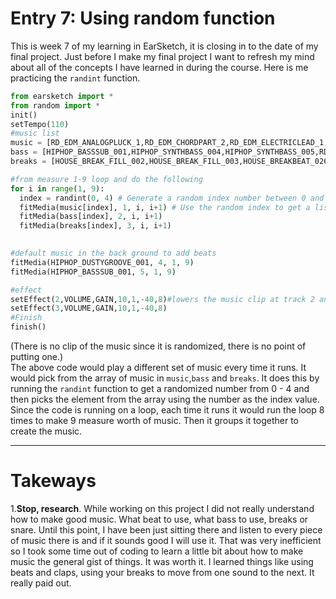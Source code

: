 # Entry 7: Using random function

This is week 7 of my learning in EarSketch, it is closing in to the date of my final project. Just before I make my final project I want to refresh my mind about all of the concepts I have learned in during the course. Here is me practicing the ``randint`` function.

```python
from earsketch import *
from random import *
init()
setTempo(110)
#music list 
music = [RD_EDM_ANALOGPLUCK_1,RD_EDM_CHORDPART_2,RD_EDM_ELECTRICLEAD_1,YG_EDM_SNARE_BUILDUP_1,RD_EDM_ANALOGLEAD_3]
bass = [HIPHOP_BASSSUB_001,HIPHOP_SYNTHBASS_004,HIPHOP_SYNTHBASS_005,RD_EDM_WARMBASSLINE_1,HIPHOP_DUSTYBASSLINE_001]
breaks = [HOUSE_BREAK_FILL_002,HOUSE_BREAK_FILL_003,HOUSE_BREAKBEAT_026,RD_ELECTRO_DRUMROLLBREAK_3,HOUSE_BREAKBEAT_003]

#from measure 1-9 loop and do the following
for i in range(1, 9):
  index = randint(0, 4) # Generate a random index number between 0 and 4
  fitMedia(music[index], 1, i, i+1) # Use the random index to get a list element in the music categolry
  fitMedia(bass[index], 2, i, i+1)
  fitMedia(breaks[index], 3, i, i+1)

	
#default music in the back ground to add beats
fitMedia(HIPHOP_DUSTYGROOVE_001, 4, 1, 9)
fitMedia(HIPHOP_BASSSUB_001, 5, 1, 9)

#effect
setEffect(2,VOLUME,GAIN,10,1,-40,8)#lowers the music clip at track 2 and 3
setEffect(3,VOLUME,GAIN,10,1,-40,8)
#Finish
finish()
```
(There is no clip of the music since it is randomized, there is no point of putting one.)<br>
The above code would play a different set of music every time it runs. It would pick from the array of music in ``music``,``bass`` and ``breaks``. It does this by running the ``randint`` function to get a randomized number from 0 - 4 and then picks the element from the array using the number as the index value. Since the code is running on a loop, each time it runs it would run the loop 8 times to make 9 measure worth of music. Then it groups it together to create the music.
___
# Takeways
1.**Stop, research**. While working on this project I did not really understand how to make good music. What beat to use, what bass to use, breaks or snare. Until this point, I have been just sitting there and listen to every piece of music there is and if it sounds good I will use it. That was very inefficient so I took some time out of coding to learn a little bit about how to make music the general gist of things. It was worth it. I learned things like using beats and claps, using your breaks to move from one sound to the next. It really paid out.